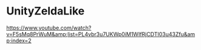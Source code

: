 # UnityZeldaLike
https://www.youtube.com/watch?v=F5sMq8PrWuM&amp;list=PL4vbr3u7UKWp0iM1WIfRjCDTI03u43Zfu&amp;index=2

